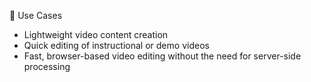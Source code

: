 🚀 Use Cases

- Lightweight video content creation
- Quick editing of instructional or demo videos
- Fast, browser-based video editing without the need for server-side processing